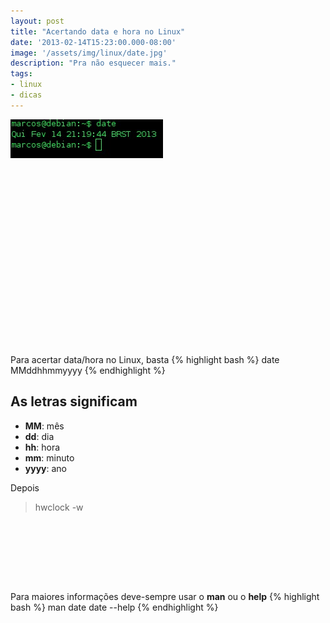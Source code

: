 ```yaml
---
layout: post
title: "Acertando data e hora no Linux"
date: '2013-02-14T15:23:00.000-08:00'
image: '/assets/img/linux/date.jpg'
description: "Pra não esquecer mais."
tags:
- linux
- dicas
---
```


![Acertando data e hora no Linux](/assets/img/linux/date.jpg "Acertando data e hora no Linux")

<!-- QUADRADO -->
<script async src="//pagead2.googlesyndication.com/pagead/js/adsbygoogle.js"></script>
<ins class="adsbygoogle"
style="display:inline-block;width:336px;height:280px"
data-ad-client="ca-pub-2838251107855362"
data-ad-slot="5351066970"></ins>
<script>
(adsbygoogle = window.adsbygoogle || []).push({});
</script>

Para acertar data/hora no Linux, basta
{% highlight bash %}
date MMddhhmmyyyy
{% endhighlight %}

## As letras significam
- __MM__: mês
- __dd__: dia
- __hh__: hora
- __mm__: minuto
- __yyyy__: ano

Depois
> hwclock -w

<!-- MINI ANÚNCIO -->
<script async src="//pagead2.googlesyndication.com/pagead/js/adsbygoogle.js"></script>
<!-- Games Root -->
<ins class="adsbygoogle"
style="display:inline-block;width:730px;height:95px"
data-ad-client="ca-pub-2838251107855362"
data-ad-slot="5351066970"></ins>
<script>
(adsbygoogle = window.adsbygoogle || []).push({});
</script>

Para maiores informações deve-sempre usar o __man__ ou o __help__
{% highlight bash %}
man date
date --help
{% endhighlight %}
